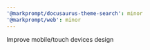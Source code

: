 ```yaml
---
'@markprompt/docusaurus-theme-search': minor
'@markprompt/web': minor
---
```


Improve mobile/touch devices design
